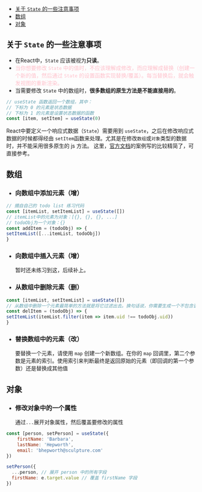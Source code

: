 - [关于 `State` 的一些注意事项](#关于-state-的一些注意事项)
- [数组](#数组)
- [对象](#对象)

## 关于 `State` 的一些注意事项
- 在React中，`State` 应该被视为**只读**。
- <span style='color:pink'>当你想要修改 `State` 中的值时，不应该理解成修改，而应理解成替换（创建一个新的值，然后通过 `State` 的设置函数实现替换/覆盖）。每当替换后，就会触发视图的重新渲染。<span>
- 当需要修改 `State` 中的数组时，**很多数组的原生方法是不能直接用的**。
```jsx
// useState 函数返回一个数组，其中：
// 下标为 0 的元素是状态数据
// 下标为 1 的元素是设置状态数据的函数
const [item, setItem] = useState(0)
```

React中要定义一个响应式数据（`State`）需要用到 `useState`，之后在修改响应式数据的时候都得经由 `setItem`函数来处理。尤其是在修改`数组`或`对象`类型的数据时，并不能采用很多原生的 js 方法。
这里，[官方文档](https://zh-hans.react.dev/learn/updating-arrays-in-state#updating-arrays-without-mutation)的案例写的比较精简了，可直接参考。

## 数组
- ### 向数组中添加元素（增）
```jsx
// 摘自自己的 todo list 练习代码
const [itemList, setItemList] = useState([])
// itemList中的元素为对象：[{}, {}, {}, ...]
// todoObj为一个对象：{}
const addItem = (todoObj) => {
setItemList([...itemList, todoObj])
}
```
- ### 向数组中插入元素（增）
    暂时还未练习到这，后续补上。
- ### 从数组中删除元素（删）
```jsx
const [itemList, setItemList] = useState([])
// 从数组中删除一个元素最简单的方法就是将它过滤出去。换句话说，你需要生成一个不包含该元素的新数组。这可以通过 filter 方法实现
const delItem = (todoObj) => {
setItemList(itemList.filter(item => item.uid !== todoObj.uid))
}
```

- ### 替换数组中的元素（改）
    要替换一个元素，请使用 `map` 创建一个新数组。在你的 `map` 回调里，第二个参数是元素的索引。使用索引来判断最终是返回原始的元素（即回调的第一个参数）还是替换成其他值

## 对象
- ### 修改对象中的一个属性
  通过`...`展开对象属性，然后覆盖要修改的属性
```jsx
const [person, setPerson] = useState({
    firstName: 'Barbara',
    lastName: 'Hepworth',
    email: 'bhepworth@sculpture.com'
})

setPerson({
  ...person, // 展开 person 中的所有字段
  firstName: e.target.value // 覆盖 firstName 字段
})
```